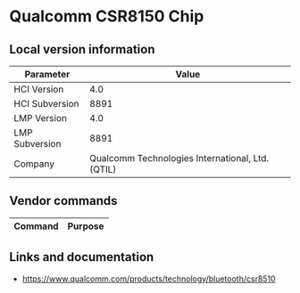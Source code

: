# Qualcomm CSR8150 Chip

## Local version information

| Parameter      | Value                                            |
| -------------- | ------------------------------------------------ |
| HCI Version    | 4.0                                              |
| HCI Subversion | 8891                                             |
| LMP Version    | 4.0                                              |
| LMP Subversion | 8891                                             |
| Company        | Qualcomm Technologies International, Ltd. (QTIL) |

## Vendor commands

| Command | Purpose |
| ------- | ------- |

## Links and documentation

- <https://www.qualcomm.com/products/technology/bluetooth/csr8510>
